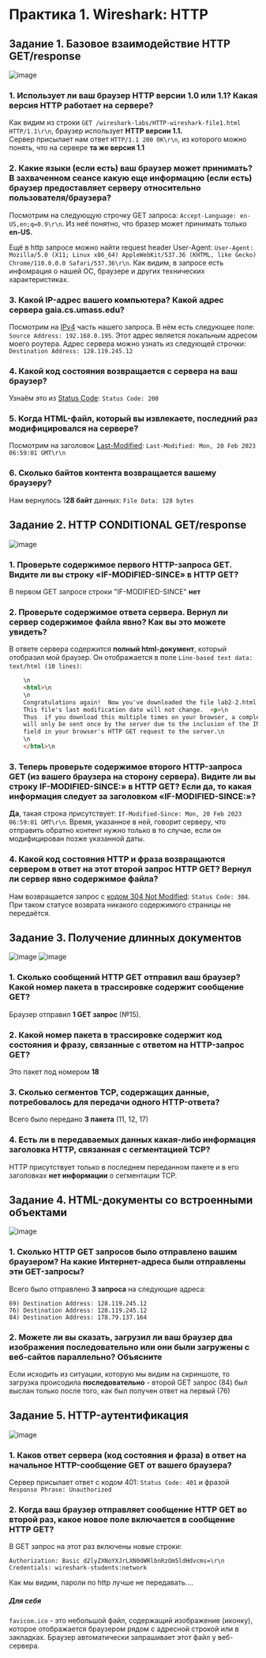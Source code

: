 # Практика 1. Wireshark: HTTP 

## Задание 1. Базовое взаимодействие HTTP GET/response

![image](1.png)


### 1. Использует ли ваш браузер HTTP версии 1.0 или 1.1? Какая версия HTTP работает на сервере?
Как видим из строки `GET /wireshark-labs/HTTP-wireshark-file1.html HTTP/1.1\r\n`, браузер использует **HTTP версии 1.1.**   
Сервер присылает нам ответ `HTTP/1.1 200 OK\r\n`, из которого можно понять, что на сервере **та же версия 1.1**


### 2. Какие языки (если есть) ваш браузер может принимать? В захваченном сеансе какую еще информацию (если есть) браузер предоставляет серверу относительно пользователя/браузера?
Посмотрим на следующую строчку GET запроса: `Accept-Language: en-US,en;q=0.9\r\n`. Из неё понятно, что бразер может принимать только **en-US.** 

Ещё в http запросе можно найти request header User-Agent: `User-Agent: Mozilla/5.0 (X11; Linux x86_64) AppleWebKit/537.36 (KHTML, like Gecko) Chrome/110.0.0.0 Safari/537.36\r\n`. Как видим, в запросе есть инфомрация о нашей ОС, браузере и других технических характеристиках.

### 3. Какой IP-адрес вашего компьютера? Какой адрес сервера gaia.cs.umass.edu?
Посмотрим на [IPv4](https://www.baeldung.com/cs/ipv4-datagram) часть нашего запроса. В нём есть следующее поле: `Source Address: 192.168.0.195`. Этот адрес является локальным адресом моего роутера. 
Адрес сервера можно узнать из следующей строчки: `Destination Address: 128.119.245.12`

### 4. Какой код состояния возвращается с сервера на ваш браузер?
Узнаём это из [Status Code](https://developer.mozilla.org/en-US/docs/Web/HTTP/Status): `Status Code: 200`

### 5. Когда HTML-файл, который вы извлекаете, последний раз модифицировался на сервере?
Посмотрим на заголовок [Last-Modified](https://developer.mozilla.org/ru/docs/Web/HTTP/Headers/Last-Modified): `Last-Modified: Mon, 20 Feb 2023 06:59:01 GMT\r\n`

### 6. Сколько байтов контента возвращается вашему браузеру?
Нам вернулось 1**28 байт** данных: `File Data: 128 bytes`

## Задание 2. HTTP CONDITIONAL GET/response 
![image](2.jpg)

### 1. Проверьте содержимое первого HTTP-запроса GET. Видите ли вы строку «IF-MODIFIED-SINCE» в HTTP GET?
В первом GET запросе строки "IF-MODIFIED-SINCE" **нет**

### 2. Проверьте содержимое ответа сервера. Вернул ли сервер содержимое файла явно? Как вы это можете увидеть?
В ответе сервера содержится **полный html-документ**, который отобразил мой браузер. Он отображается в поле `Line-based text data: text/html (10 lines)`:
```html
    \n
    <html>\n
    \n
    Congratulations again!  Now you've downloaded the file lab2-2.html. <br>\n
    This file's last modification date will not change.  <p>\n
    Thus  if you download this multiple times on your browser, a complete copy <br>\n
    will only be sent once by the server due to the inclusion of the IN-MODIFIED-SINCE<br>\n
    field in your browser's HTTP GET request to the server.\n
    \n
    </html>\n
```

###  3. Теперь проверьте содержимое второго HTTP-запроса GET (из вашего браузера на сторону сервера). Видите ли вы строку IF-MODIFIED-SINCE:» в HTTP GET? Если да, то какая информация следует за заголовком «IF-MODIFIED-SINCE:»?
**Да**, такая строка присутствует: `If-Modified-Since: Mon, 20 Feb 2023 06:59:01 GMT\r\n`. Время, указанное в ней, говорит серверу, что отправить обратно контент нужно только в то случае, если он модифицирован позже указанной даты. 

### 4. Какой код состояния HTTP и фраза возвращаются сервером в ответ на этот второй запрос HTTP GET? Вернул ли сервер явно содержимое файла? 
Нам возвращается запрос с [кодом 304 Not Modified](https://developer.mozilla.org/ru/docs/Web/HTTP/Status/304): `Status Code: 304`. При таком статусе возврата никакого содержимого страницы не передаётся. 



## Задание 3. Получение длинных документов
![image](3.jpg)
![image](3_2.jpg)

### 1. Сколько сообщений HTTP GET отправил ваш браузер? Какой номер пакета в трассировке содержит сообщение GET?
Браузер отправил **1 GET запрос** (№15). 

### 2. Какой номер пакета в трассировке содержит код состояния и фразу, связанные с ответом на HTTP-запрос GET?
Это пакет под номером **18**

### 3. Сколько сегментов TCP, содержащих данные, потребовалось для передачи одного HTTP-ответа?
Всего было передано **3 пакета** (11, 12, 17)

### 4. Есть ли в передаваемых данных какая-либо информация заголовка HTTP, связанная с сегментацией TCP?
HTTP присутствует только в последнем переданном пакете и в его заголовках **нет информации** о сегментации TCP.


## Задание 4. HTML-документы со встроенными объектами
![image](4.jpg)

### 1. Сколько HTTP GET запросов было отправлено вашим браузером? На какие Интернет-адреса были отправлены эти GET-запросы?
Всего было отправлено **3 запроса** на следующие адреса:
```
69) Destination Address: 128.119.245.12
76) Destination Address: 128.119.245.12
84) Destination Address: 178.79.137.164
```

### 2. Можете ли вы сказать, загрузил ли ваш браузер два изображения последовательно или они были загружены с веб-сайтов параллельно? Объясните
Если исходить из ситуации, которую мы видим на скриншоте, то загрузка происодила **последовательно** - второй GET запрос (84) был выслан только после того, как был получен ответ на первый (76)

## Задание 5. HTTP-аутентификация 
![image](5.jpg)

### 1. Каков ответ сервера (код состояния и фраза) в ответ на начальное HTTP-сообщение GET от вашего браузера?
Сервер присылает ответ с кодом 401: `Status Code: 401` и фразой `Response Phrase: Unauthorized`


### 2. Когда ваш браузер отправляет сообщение HTTP GET во второй раз, какое новое поле включается в сообщение HTTP GET?
В GET запрос на этот раз включены новые строки:
```
Authorization: Basic d2lyZXNoYXJrLXN0dWRlbnRzOm5ldHdvcms=\r\n
Credentials: wireshark-students:network
```
Как мы видим, пароли по http лучше не передавать....

##### Для себя
`favicom.ico` - это небольшой файл, содержащий изображение (иконку),
которое отображается браузером рядом с адресной строкой или в закладках. Браузер
автоматически запрашивает этот файл у веб-сервера.